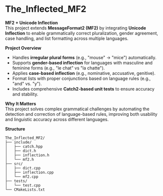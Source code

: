 # The_Inflected_MF2

**MF2 + Unicode Inflection**  
This project extends **MessageFormat2 (MF2)** by integrating **Unicode Inflection** to enable grammatically correct pluralization, gender agreement, case handling, and list formatting across multiple languages.  

**Project Overview**  
- Handles **irregular plural forms** (e.g., "mouse" → "mice") automatically.  
- Supports **gender-based inflection** for languages with masculine and feminine forms (e.g., "le chat" vs "la chatte").  
- Applies **case-based inflection** (e.g., nominative, accusative, genitive).  
- Format lists with proper conjunctions based on language rules (e.g., "and" vs. "y").  
- Includes comprehensive **Catch2-based unit tests** to ensure accuracy and stability.  

**Why It Matters**  
This project solves complex grammatical challenges by automating the detection and correction of language-based rules, improving both usability and linguistic accuracy across different languages.

**Structure**
```text
The_Inflected_MF2/
├── include/
│   ├── catch.hpp
│   ├── dict.h
│   ├── inflection.h
│   └── mf2.h
├── src/
│   ├── dict.cpp
│   ├── inflection.cpp
│   └── mf2.cpp
├── tests/
│   └── test.cpp
└── CMakeLists.txt
